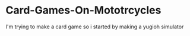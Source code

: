 # Card-Games-On-Mototrcycles

I'm trying to make a card game so i started by making a yugioh simulator
